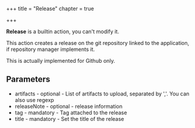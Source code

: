 +++
title = "Release"
chapter = true

+++

**Release** is a builtin action, you can't modify it.

This action creates a release on the git repository linked to the application, if repository manager implements it.

This is actually implemented for Github only.

## Parameters

* artifacts - optional - List of artifacts to upload, separated by ','. You can also use regexp
* releaseNote - optional - release information
* tag - mandatory - Tag attached to the release
* title - mandatory - Set the title of the release

